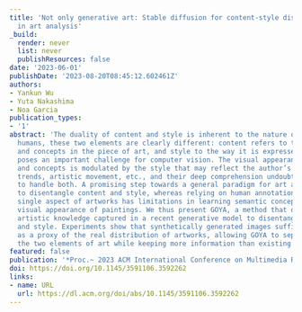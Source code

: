 ```yaml
---
title: 'Not only generative art: Stable diffusion for content-style disentanglement
  in art analysis'
_build:
  render: never
  list: never
  publishResources: false
date: '2023-06-01'
publishDate: '2023-08-20T08:45:12.602461Z'
authors:
- Yankun Wu
- Yuta Nakashima
- Noa Garcia
publication_types:
- '1'
abstract: 'The duality of content and style is inherent to the nature of art. For
  humans, these two elements are clearly different: content refers to the objects
  and concepts in the piece of art, and style to the way it is expressed. This duality
  poses an important challenge for computer vision. The visual appearance of objects
  and concepts is modulated by the style that may reflect the author’s emotions, social
  trends, artistic movement, etc., and their deep comprehension undoubtfully requires
  to handle both. A promising step towards a general paradigm for art analysis is
  to disentangle content and style, whereas relying on human annotations to cull a
  single aspect of artworks has limitations in learning semantic concepts and the
  visual appearance of paintings. We thus present GOYA, a method that distills the
  artistic knowledge captured in a recent generative model to disentangle content
  and style. Experiments show that synthetically generated images sufficiently serve
  as a proxy of the real distribution of artworks, allowing GOYA to separately represent
  the two elements of art while keeping more information than existing methods.'
featured: false
publication: '*Proc.~ 2023 ACM International Conference on Multimedia Retrieval (ICMR)*'
doi: https://doi.org/10.1145/3591106.3592262
links:
- name: URL
  url: https://dl.acm.org/doi/abs/10.1145/3591106.3592262
---
```


